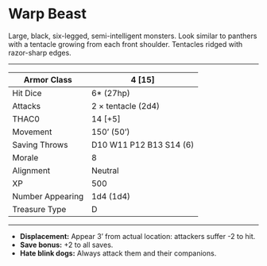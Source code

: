 # Warp Beast

Large, black, six-legged, semi-intelligent monsters. Look similar to panthers with a tentacle growing from each front shoulder. Tentacles ridged with razor-sharp edges.

------

| Armor Class     | 4 [15]                  |
| ---------------- | ----------------------- |
| Hit Dice         | 6* (27hp)               |
| Attacks          | 2 × tentacle (2d4)      |
| THAC0            | 14 [+5]                 |
| Movement         | 150’ (50’)              |
| Saving Throws    | D10 W11 P12 B13 S14 (6) |
| Morale           | 8                       |
| Alignment        | Neutral                 |
| XP               | 500                     |
| Number Appearing | 1d4 (1d4)               |
| Treasure Type    | D                       |

------

- **Displacement:** Appear 3’ from actual location: attackers suffer -2 to hit.
- **Save bonus:** +2 to all saves.
- **Hate blink dogs:** Always attack them and their companions.